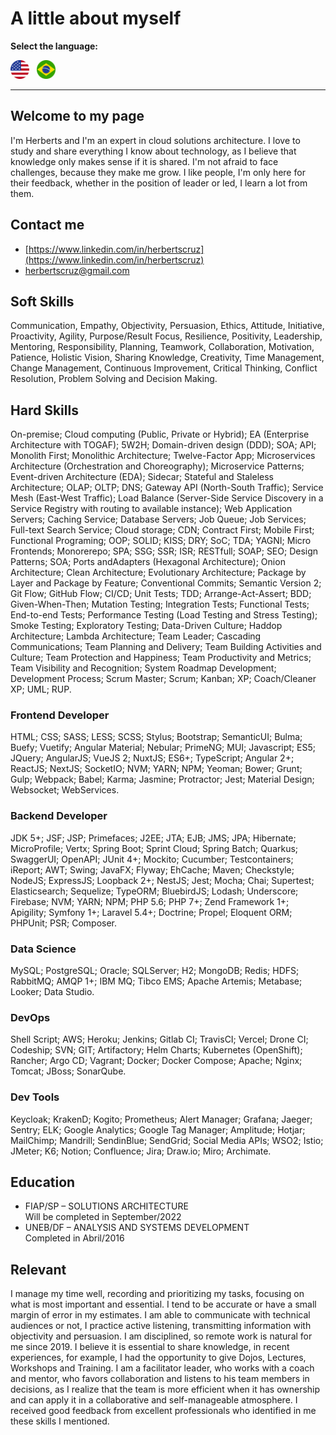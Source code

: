 # A little about myself

**Select the language:**

[<img src="en.png" width="30" alt="English"/>](README.md)&nbsp;&nbsp;
[<img src="ptBR.png" width="30" alt="Portuguese"/>](README_ptBR.md)

---

## Welcome to my page

I'm Herberts and I'm an expert in cloud solutions architecture. I love to study and share everything I know about technology, as I believe that knowledge only makes sense if it is shared. I'm not afraid to face challenges, because they make me grow. I like people, I'm only here for their feedback, whether in the position of leader or led, I learn a lot from them.

## Contact me

- [https://www.linkedin.com/in/herbertscruz](https://www.linkedin.com/in/herbertscruz)
- [herbertscruz@gmail.com](mailto:herbertscruz@gmail.com)

## Soft Skills

Communication, Empathy, Objectivity, Persuasion, Ethics, Attitude, Initiative, Proactivity, Agility, Purpose/Result Focus, Resilience, Positivity, Leadership, Mentoring, Responsibility, Planning, Teamwork, Collaboration, Motivation, Patience, Holistic Vision, Sharing Knowledge, Creativity, Time Management, Change Management, Continuous Improvement, Critical Thinking, Conflict Resolution, Problem Solving and Decision Making.

## Hard Skills

On-premise; Cloud computing (Public, Private or Hybrid); EA (Enterprise Architecture with TOGAF); 5W2H; Domain-driven design (DDD); SOA; API; Monolith First; Monolithic Architecture; Twelve-Factor App; Microservices Architecture (Orchestration and Choreography); Microservice Patterns; Event-driven Architecture (EDA); Sidecar; Stateful and Staleless Architecture; OLAP; OLTP; DNS; Gateway API (North-South Traffic); Service Mesh (East-West Traffic); Load Balance (Server-Side Service Discovery in a Service Registry with routing to available instance); Web Application Servers; Caching Service; Database Servers; Job Queue; Job Services; Full-text Search Service; Cloud storage; CDN; Contract First; Mobile First; Functional Programing; OOP; SOLID; KISS; DRY; SoC; TDA; YAGNI; Micro Frontends; Monorerepo; SPA; SSG; SSR; ISR; RESTfull; SOAP; SEO; Design Patterns; SOA; Ports andAdapters (Hexagonal Architecture); Onion Architecture; Clean Architecture; Evolutionary Architecture; Package by Layer and Package by Feature; Conventional Commits; Semantic Version 2; Git Flow; GitHub Flow; CI/CD; Unit Tests; TDD; Arrange-Act-Assert; BDD; Given-When-Then; Mutation Testing; Integration Tests; Functional Tests; End-to-end Tests; Performance Testing (Load Testing and Stress Testing); Smoke Testing; Exploratory Testing; Data-Driven Culture; Haddop Architecture; Lambda Architecture; Team Leader; Cascading Communications; Team Planning and Delivery; Team Building Activities and Culture; Team Protection and Happiness; Team Productivity and Metrics; Team Visibility and Recognition; System Roadmap Development; Development Process; Scrum Master; Scrum; Kanban; XP; Coach/Cleaner XP; UML; RUP.

### Frontend Developer

HTML; CSS; SASS; LESS; SCSS; Stylus; Bootstrap; SemanticUI; Bulma; Buefy; Vuetify; Angular Material; Nebular; PrimeNG; MUI; Javascript; ES5; JQuery; AngularJS; VueJS 2; NuxtJS; ES6+; TypeScript; Angular 2+; ReactJS; NextJS; SocketIO; NVM; YARN; NPM; Yeoman; Bower; Grunt; Gulp; Webpack; Babel; Karma; Jasmine; Protractor; Jest; Material Design; Websocket; WebServices.

### Backend Developer

JDK 5+; JSF; JSP; Primefaces; J2EE; JTA; EJB; JMS; JPA; Hibernate; MicroProfile; Vertx; Spring Boot; Sprint Cloud; Spring Batch; Quarkus; SwaggerUI; OpenAPI; JUnit 4+; Mockito; Cucumber; Testcontainers; iReport; AWT; Swing; JavaFX; Flyway; EhCache; Maven; Checkstyle; NodeJS; ExpressJS; Loopback 2+; NestJS; Jest; Mocha; Chai; Supertest; Elasticsearch; Sequelize; TypeORM; BluebirdJS; Lodash; Underscore; Firebase; NVM; YARN; NPM; PHP 5.6; PHP 7+; Zend Framework 1+; Apigility; Symfony 1+; Laravel 5.4+; Doctrine; Propel; Eloquent ORM; PHPUnit; PSR; Composer.

### Data Science

MySQL; PostgreSQL; Oracle; SQLServer; H2; MongoDB; Redis; HDFS; RabbitMQ; AMQP 1+; IBM MQ; Tibco EMS; Apache Artemis; Metabase; Looker; Data Studio.

### DevOps

Shell Script; AWS; Heroku; Jenkins; Gitlab CI; TravisCI; Vercel; Drone CI; Codeship; SVN; GIT; Artifactory; Helm Charts; Kubernetes (OpenShift); Rancher; Argo CD; Vagrant; Docker; Docker Compose; Apache; Nginx; Tomcat; JBoss; SonarQube.

### Dev Tools

Keycloak; KrakenD; Kogito; Prometheus; Alert Manager; Grafana; Jaeger; Sentry; ELK; Google Analytics; Google Tag Manager; Amplitude; Hotjar; MailChimp; Mandrill; SendinBlue; SendGrid; Social Media APIs; WSO2; Istio; JMeter; K6; Notion; Confluence; Jira; Draw.io; Miro; Archimate.

## Education

- FIAP/SP – SOLUTIONS ARCHITECTURE<br />Will be completed in September/2022
- UNEB/DF – ANALYSIS AND SYSTEMS DEVELOPMENT<br />Completed in Abril/2016

## Relevant

I manage my time well, recording and prioritizing my tasks, focusing on what is most important and essential. I tend to be accurate or have a small margin of error in my estimates. I am able to communicate with technical audiences or not, I practice active listening, transmitting information with objectivity and persuasion. I am disciplined, so remote work is natural for me since 2019. I believe it is essential to share knowledge, in recent experiences, for example, I had the opportunity to give Dojos, Lectures, Workshops and Training. I am a facilitator leader, who works with a coach and mentor, who favors collaboration and listens to his team members in decisions, as I realize that the team is more efficient when it has ownership and can apply it in a collaborative and self-manageable atmosphere. I received good feedback from excellent professionals who identified in me these skills I mentioned.